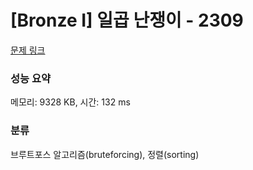# [Bronze I] 일곱 난쟁이 - 2309 

[문제 링크](https://www.acmicpc.net/problem/2309) 

### 성능 요약

메모리: 9328 KB, 시간: 132 ms

### 분류

브루트포스 알고리즘(bruteforcing), 정렬(sorting)

